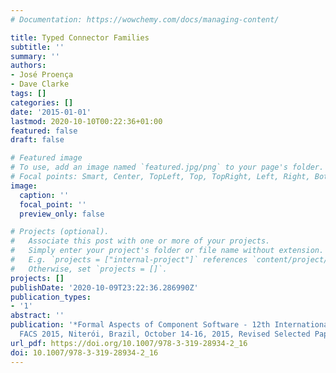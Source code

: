 ```yaml
---
# Documentation: https://wowchemy.com/docs/managing-content/

title: Typed Connector Families
subtitle: ''
summary: ''
authors:
- José Proença
- Dave Clarke
tags: []
categories: []
date: '2015-01-01'
lastmod: 2020-10-10T00:22:36+01:00
featured: false
draft: false

# Featured image
# To use, add an image named `featured.jpg/png` to your page's folder.
# Focal points: Smart, Center, TopLeft, Top, TopRight, Left, Right, BottomLeft, Bottom, BottomRight.
image:
  caption: ''
  focal_point: ''
  preview_only: false

# Projects (optional).
#   Associate this post with one or more of your projects.
#   Simply enter your project's folder or file name without extension.
#   E.g. `projects = ["internal-project"]` references `content/project/deep-learning/index.md`.
#   Otherwise, set `projects = []`.
projects: []
publishDate: '2020-10-09T23:22:36.286990Z'
publication_types:
- '1'
abstract: ''
publication: '*Formal Aspects of Component Software - 12th International Conference,
  FACS 2015, Niterói, Brazil, October 14-16, 2015, Revised Selected Papers*'
url_pdf: https://doi.org/10.1007/978-3-319-28934-2_16
doi: 10.1007/978-3-319-28934-2_16
---
```

